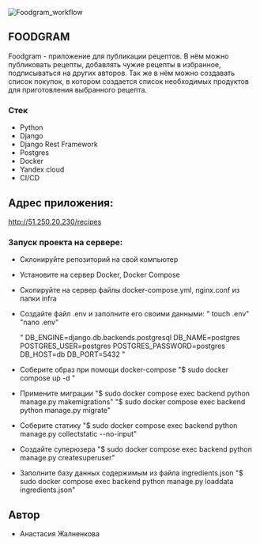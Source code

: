 ![Foodgram_workflow](https://github.com/xHYSTERIAx/foodgram-project-react/workflows/main.yml/badge.svg)


## FOODGRAM 
Foodgram - приложение для публикации рецептов. В нём можно публиковать рецепты, добавлять чужие рецепты в избранное, подписываться на других авторов. Так же в нём можно создавать список покупок, в котором создается список необходимых продуктов для приготовления выбранного рецепта.

### Стек
- Python
- Django
- Django Rest Framework
- Postgres
- Docker
- Yandex cloud
- CI/CD

## Адрес приложения:
http://51.250.20.230/recipes

### Запуск проекта на сервере:
- Склонируйте репозиторий на свой компьютер

- Установите на сервер Docker, Docker Compose

- Скопируйте на сервер файлы docker-compose.yml, nginx.conf из папки infra

- Создайте файл .env и заполните его своими данными:
  " touch .env"
  "nano .env" 
 
  " DB_ENGINE=django.db.backends.postgresql
    DB_NAME=postgres
    POSTGRES_USER=postgres
    POSTGRES_PASSWORD=postgres
    DB_HOST=db
    DB_PORT=5432 "

- Cоберите образ при помощи docker-compose
    "$ sudo docker compose up -d "

- Примените миграции
    "$ sudo docker compose exec backend python manage.py makemigrations"
    "$ sudo docker compose exec backend python manage.py migrate"

- Соберите статику
    "$ sudo docker compose exec backend python manage.py collectstatic --no-input"

- Cоздайте суперюзера
    "$ sudo docker compose exec backend python manage.py createsuperuser"

- Заполните базу данных содержимым из файла ingredients.json
    "$ sudo docker compose exec backend python manage.py loaddata ingredients.json"
 


 ## Автор
   - Анастасия Жалненкова